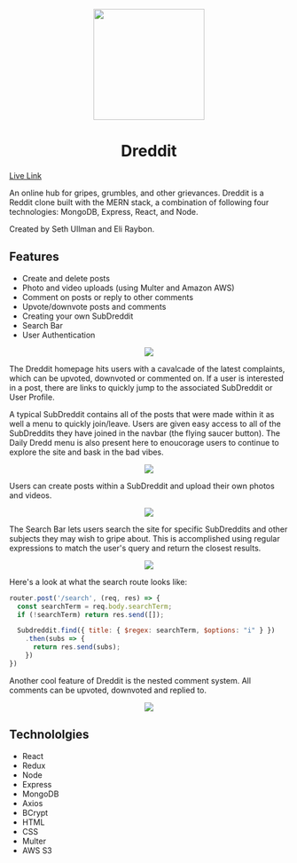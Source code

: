 <p align="center">
  <a href="http://dreddit-dredd.herokuapp.com/">
    <img height="200px" src="https://github.com/eliraybon/dreddit/blob/master/frontend/public/assets/images/frown-solid.svg">
  </a>
</p>

# <h1 align="center">Dreddit</h1>

[Live Link](http://dreddit-dredd.herokuapp.com/#/)

An online hub for gripes, grumbles, and other grievances. Dreddit is a Reddit clone built with the MERN stack, 
a combination of following four technologies: MongoDB, Express, React, and Node.

Created by Seth Ullman and Eli Raybon.

## Features
-  Create and delete posts
-  Photo and video uploads (using Multer and Amazon AWS)
-  Comment on posts or reply to other comments
-  Upvote/downvote posts and comments 
-  Creating your own SubDreddit 
-  Search Bar
-  User Authentication

<p align="center">
  <img src="https://github.com/eliraybon/dreddit/blob/master/frontend/public/assets/images/readme/homepage.png">
</p>

The Dreddit homepage hits users with a cavalcade of the latest complaints, which can be upvoted, downvoted or commented on. If a user is interested in a post, there are links to quickly jump to the associated SubDreddit or User Profile.

A typical SubDreddit contains all of the posts that were made within it as well a menu to quickly join/leave. Users are given easy access to all of the SubDreddits they have joined in the navbar (the flying saucer button). The Daily Dredd menu is also present here to enoucorage users to continue to explore the site and bask in the bad vibes.

<p align="center">
  <img src="https://github.com/eliraybon/dreddit/blob/master/frontend/public/assets/images/readme/subDreddit.png">
</p>

Users can create posts within a SubDreddit and upload their own photos and videos.

<p align="center">
  <img src="https://github.com/eliraybon/dreddit/blob/master/frontend/public/assets/images/readme/uploads.png">
</p>

The Search Bar lets users search the site for specific SubDreddits and other subjects they may wish to gripe about. This is accomplished using regular expressions to match the user's query and return the closest results. 

<p align="center">
  <img src="https://github.com/eliraybon/dreddit/blob/master/frontend/public/assets/images/readme/searchbar.png">
</p>

Here's a look at what the search route looks like:

```js
router.post('/search', (req, res) => {
  const searchTerm = req.body.searchTerm;
  if (!searchTerm) return res.send([]);

  Subdreddit.find({ title: { $regex: searchTerm, $options: "i" } })
    .then(subs => {
      return res.send(subs);
    })
})
```

Another cool feature of Dreddit is the nested comment system. All comments can be upvoted, downvoted and replied to.

<p align="center">
  <img src="https://github.com/eliraybon/dreddit/blob/master/frontend/public/assets/images/readme/nestedcomments.png">
</p>


## Technololgies
-  React
-  Redux
-  Node
-  Express
-  MongoDB
-  Axios
-  BCrypt
-  HTML
-  CSS
-  Multer
-  AWS S3

